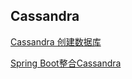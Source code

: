 ## Cassandra

[Cassandra 创建数据库](https://github.com/Cynaith/Java-Daily-Interview/blob/master/cassandra/cassandra.md)

[Spring Boot整合Cassandra](https://github.com/Cynaith/Java-Daily-Interview/blob/master/cassandra/SpringBoot%E6%95%B4%E5%90%88Cassandra.md)